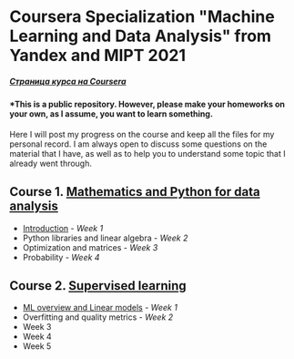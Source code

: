 

# Coursera Specialization "Machine Learning and Data Analysis" from Yandex and MIPT 2021 #
##### [Страница курса на Coursera](https://ru.coursera.org/specializations/machine-learning-data-analysis "Ссылка переводит на сайт курсеры")
#### *This is a public repository. However, please make your homeworks on your own, as I assume, you want to learn something. 
Here I will post my progress on the course and keep all the files for my personal record. 
I am always open to discuss some questions on the material that I have, as well as to help you to understand some topic that I already went through. 

## Course 1. [Mathematics and Python for data analysis](https://github.com/ACumika/MIPT_Yandex_Coursera_ML_course/tree/main/Course1_Mathematics-and-Python-for-data-analysis)
- [Introduction](https://github.com/ACumika/MIPT_Yandex_Coursera_ML_course/tree/main/Course1_Mathematics-and-Python-for-data-analysis/Week1) - *Week 1* 
- Python libraries and linear algebra - *Week 2* 
- Optimization and matrices - *Week 3* 
- Probability - *Week 4* 

## Course 2. [Supervised learning](https://github.com/ACumika/MIPT_Yandex_Coursera_ML_course/tree/main/Course2_Supervised-leraning)
- [ML overview and Linear models](https://github.com/ACumika/MIPT_Yandex_Coursera_ML_course/tree/main/Course2_Supervised-leraning/Week1_ML_overview_and_linear_models) - *Week 1*
- Overfitting and quality metrics - *Week 2* 
- Week 3
- Week 4
- Week 5
